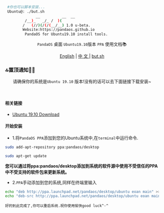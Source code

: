 ```bash
 #你也可以脚本安装...
 Ubuntu@: ./but.sh
	          __          __  __
		 /__)_   _/_ /  )(
		/   (//)(/(/(__/__) 1.0 u-beta.
		Website:https://pandaos.github.io
	     PandaOS for Ubuntu19.10 install tools.
```

<p align="center"><code>PandaOS</code> 桌面 <code>Ubuntu19.10</code>版本 <code>PPA</code> 使用文档📚</p>

<p align="center">
    <a href="https://github.com/pandaos/ubuntu-ppa" target="_blank">English</a> | 
    <a href="https://github.com/higker/JTesseract" target="_blank">中 文 </a> |
    <a href="https://github.com/pandaos/panda-ubuntu-tools" target="_blank">but.sh</a> 
</p>

### 🔝置顶通知👨‍💻‍
<p align="center">
请确保你的系统是<code>Ubuntu 19.10</code>
版本!没有的话可以去下面链接下载安装~</p>
</br>

#### 相关链接
- [Ubuntu 19.10 Download](https://ubuntu.com/download/desktop/thank-you?version=19.10&architecture=amd64)

#### 开始安装
- 1.将```PandaOS PPA```添加到您的Ubuntu系统中,在```terminal```中运行命令.
```bash
sudo add-apt-repository ppa:pandaos/desktop
``` 
```bash
sudo apt-get update
``` 
**您可以通过将ppa:pandaos/desktop添加到系统的软件源中使用不受信任的PPA中不受支持的软件包来更新系统。**
- 2.```PPA```手动添加到您的系统,同样在终端里输入
```bash
echo "deb http://ppa.launchpad.net/pandaos/desktop/ubuntu eoan main" >> /etc/apt/sources.list
echo "deb-src http://ppa.launchpad.net/pandaos/desktop/ubuntu eoan main" >> /etc/apt/sources.list
```
```好的到此完成了,你可以重启系统.祝你使用愉快good luck^-^```
